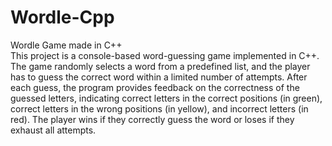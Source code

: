 # Wordle-Cpp
Wordle Game made in C++ <br>
 This project is a console-based word-guessing game implemented in C++. The game randomly selects a word from a predefined list, and the player has to guess the correct word within a limited number of attempts. After each guess, the program provides feedback on the correctness of the guessed letters, indicating correct letters in the correct positions (in green), correct letters in the wrong positions (in yellow), and incorrect letters (in red). The player wins if they correctly guess the word or loses if they exhaust all attempts.
